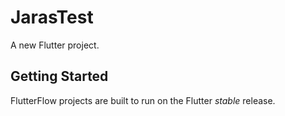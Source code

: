 # JarasTest

A new Flutter project.

## Getting Started

FlutterFlow projects are built to run on the Flutter _stable_ release.
